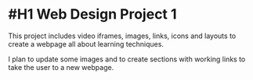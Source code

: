 #H1
Web Design Project 1
=====================
This project includes video iframes, images, links, icons and layouts to create a webpage all about learning techniques.

I plan to update some images and to create sections with working links to take the user to a new webpage.



